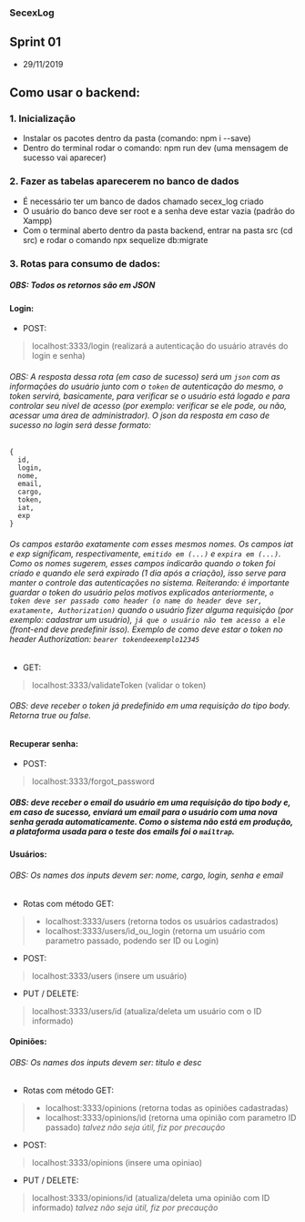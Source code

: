 ### SecexLog

## Sprint 01
- 29/11/2019

## Como usar o backend: 

### 1. Inicialização

- Instalar os pacotes dentro da pasta (comando: npm i --save)
- Dentro do terminal rodar o comando: npm run dev (uma mensagem de sucesso vai aparecer)

### 2. Fazer as tabelas aparecerem no banco de dados 

- É necessário ter um banco de dados chamado secex_log criado 
- O usuário do banco deve ser root e a senha deve estar vazia (padrão do Xampp)
- Com o terminal aberto dentro da pasta backend, entrar na pasta src (cd src) e rodar o comando npx sequelize db:migrate

### 3. Rotas para consumo de dados:

##### OBS: Todos os retornos são em JSON

#### Login:

- POST:
> localhost:3333/login (realizará a autenticação do usuário através do login e senha)
###### OBS: A resposta dessa rota (em caso de sucesso) será um `json` com as informações do usuário junto com o `token` de autenticação do mesmo, o token servirá, basicamente, para verificar se o usuário está logado e para controlar seu nível de acesso (por exemplo: verificar se ele pode, ou não, acessar uma área de administrador). O json da resposta em caso de sucesso no login será desse formato: 
```
{
  id,
  login,
  nome,
  email,
  cargo,
  token,
  iat,
  exp
}
```
###### Os campos estarão exatamente com esses mesmos nomes. Os campos iat e exp significam, respectivamente, `emitido em (...)` e `expira em (...)`. Como os nomes sugerem, esses campos indicarão quando o token foi criado e quando ele será expirado (1 dia após a criação), isso serve para manter o controle das autenticações no sistema. Reiterando: é importante guardar o token do usuário pelos motivos explicados anteriormente, `o token deve ser passado como header (o name do header deve ser, exatamente, Authorization)` quando o usuário fizer alguma requisição (por exemplo: cadastrar um usuário), `já que o usuário não tem acesso a ele` (front-end deve predefinir isso). Exemplo de como deve estar o token no header Authorization: `bearer tokendeexemplo12345`

- GET: 
> localhost:3333/validateToken (validar o token)
###### OBS: deve receber o token já predefinido em uma requisição do tipo body. Retorna true ou false.

#### Recuperar senha:

- POST:
> localhost:3333/forgot_password
##### OBS: deve receber o email do usuário em uma requisição do tipo body e, em caso de sucesso, enviará um email para o usuário com uma nova senha gerada automaticamente. Como o sistema não está em produção, a plataforma usada para o teste dos emails foi o `mailtrap`.

#### Usuários: 

###### OBS: Os names dos inputs devem ser: nome, cargo, login, senha e email 

- Rotas com método GET: 
> - localhost:3333/users (retorna todos os usuários cadastrados)
> - localhost:3333/users/id_ou_login (retorna um usuário com parametro passado, podendo ser ID ou Login)

- POST: 
> localhost:3333/users (insere um usuário)

- PUT / DELETE: 
> localhost:3333/users/id (atualiza/deleta um usuário com o ID informado)

#### Opiniões:

###### OBS: Os names dos inputs devem ser: titulo e desc

- Rotas com método GET: 
> - localhost:3333/opinions (retorna todas as opiniões cadastradas)
> - localhost:3333/opinions/id (retorna uma opinião com parametro ID passado) *talvez  não seja útil, fiz por precaução* 

- POST: 
> localhost:3333/opinions (insere uma opiniao)

- PUT / DELETE:
> localhost:3333/opinions/id (atualiza/deleta uma opinião com ID informado) *talvez não seja útil, fiz por precaução*

